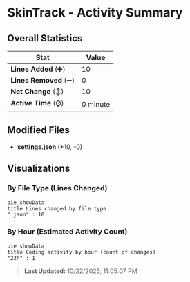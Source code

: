 # SkinTrack - Activity Summary 

## Overall Statistics

| Stat                   | Value                                                             |
| ---------------------- | ----------------------------------------------------------------- |
| **Lines Added** (➕)   | 10                                          |
| **Lines Removed** (➖) | 0                                        |
| **Net Change** (↕)    | 10                |
| **Active Time** (⌚)   | 0 minute |


## Modified Files
- **settings.json** (+10, -0)

## Visualizations

### By File Type (Lines Changed)

```mermaid
pie showData
title Lines changed by file type
".json" : 10
```

### By Hour (Estimated Activity Count)

```mermaid
pie showData
title Coding activity by hour (count of changes)
"23h" : 1
```


> **Last Updated:** 10/22/2025, 11:05:07 PM